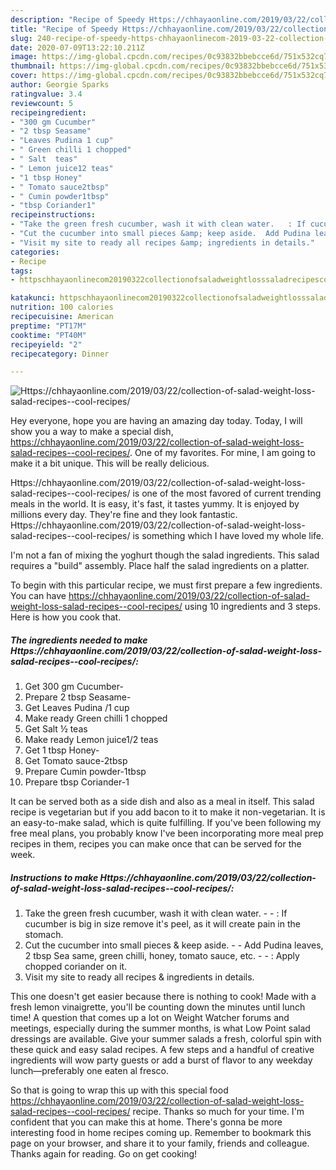 ```yaml
---
description: "Recipe of Speedy Https://chhayaonline.com/2019/03/22/collection-of-salad-weight-loss-salad-recipes--cool-recipes/"
title: "Recipe of Speedy Https://chhayaonline.com/2019/03/22/collection-of-salad-weight-loss-salad-recipes--cool-recipes/"
slug: 240-recipe-of-speedy-https-chhayaonlinecom-2019-03-22-collection-of-salad-weight-loss-salad-recipes-cool-recipes
date: 2020-07-09T13:22:10.211Z
image: https://img-global.cpcdn.com/recipes/0c93832bbebcce6d/751x532cq70/httpschhayaonlinecom20190322collection-of-salad-weight-loss-salad-recipes-cool-recipes-recipe-main-photo.jpg
thumbnail: https://img-global.cpcdn.com/recipes/0c93832bbebcce6d/751x532cq70/httpschhayaonlinecom20190322collection-of-salad-weight-loss-salad-recipes-cool-recipes-recipe-main-photo.jpg
cover: https://img-global.cpcdn.com/recipes/0c93832bbebcce6d/751x532cq70/httpschhayaonlinecom20190322collection-of-salad-weight-loss-salad-recipes-cool-recipes-recipe-main-photo.jpg
author: Georgie Sparks
ratingvalue: 3.4
reviewcount: 5
recipeingredient:
- "300 gm Cucumber"
- "2 tbsp Seasame"
- "Leaves Pudina 1 cup"
- " Green chilli 1 chopped"
- " Salt  teas"
- " Lemon juice12 teas"
- "1 tbsp Honey"
- " Tomato sauce2tbsp"
- " Cumin powder1tbsp"
- "tbsp Coriander1"
recipeinstructions:
- "Take the green fresh cucumber, wash it with clean water.   : If cucumber is big in size remove it&#39;s peel, as it will create pain in the stomach."
- "Cut the cucumber into small pieces &amp; keep aside.  Add Pudina leaves, 2 tbsp Sea same, green chilli, honey, tomato sauce, etc.   : Apply chopped coriander on it."
- "Visit my site to ready all recipes &amp; ingredients in details."
categories:
- Recipe
tags:
- httpschhayaonlinecom20190322collectionofsaladweightlosssaladrecipescoolrecipes

katakunci: httpschhayaonlinecom20190322collectionofsaladweightlosssaladrecipescoolrecipes 
nutrition: 100 calories
recipecuisine: American
preptime: "PT17M"
cooktime: "PT40M"
recipeyield: "2"
recipecategory: Dinner

---
```



![Https://chhayaonline.com/2019/03/22/collection-of-salad-weight-loss-salad-recipes--cool-recipes/](https://img-global.cpcdn.com/recipes/0c93832bbebcce6d/751x532cq70/httpschhayaonlinecom20190322collection-of-salad-weight-loss-salad-recipes-cool-recipes-recipe-main-photo.jpg)

Hey everyone, hope you are having an amazing day today. Today, I will show you a way to make a special dish, https://chhayaonline.com/2019/03/22/collection-of-salad-weight-loss-salad-recipes--cool-recipes/. One of my favorites. For mine, I am going to make it a bit unique. This will be really delicious.

Https://chhayaonline.com/2019/03/22/collection-of-salad-weight-loss-salad-recipes--cool-recipes/ is one of the most favored of current trending meals in the world. It is easy, it's fast, it tastes yummy. It is enjoyed by millions every day. They're fine and they look fantastic. Https://chhayaonline.com/2019/03/22/collection-of-salad-weight-loss-salad-recipes--cool-recipes/ is something which I have loved my whole life.

I&#39;m not a fan of mixing the yoghurt though the salad ingredients. This salad requires a &#34;build&#34; assembly. Place half the salad ingredients on a platter.


To begin with this particular recipe, we must first prepare a few ingredients. You can have https://chhayaonline.com/2019/03/22/collection-of-salad-weight-loss-salad-recipes--cool-recipes/ using 10 ingredients and 3 steps. Here is how you cook that.

<!--inarticleads1-->

##### The ingredients needed to make Https://chhayaonline.com/2019/03/22/collection-of-salad-weight-loss-salad-recipes--cool-recipes/:

1. Get 300 gm Cucumber-
1. Prepare 2 tbsp Seasame-
1. Get Leaves Pudina /1 cup
1. Make ready  Green chilli 1 chopped
1. Get  Salt ½ teas
1. Make ready  Lemon juice1/2 teas
1. Get 1 tbsp Honey-
1. Get  Tomato sauce-2tbsp
1. Prepare  Cumin powder-1tbsp
1. Prepare tbsp Coriander-1


It can be served both as a side dish and also as a meal in itself. This salad recipe is vegetarian but if you add bacon to it to make it non-vegetarian. It is an easy-to-make salad, which is quite fulfilling. If you&#39;ve been following my free meal plans, you probably know I&#39;ve been incorporating more meal prep recipes in them, recipes you can make once that can be served for the week. 

<!--inarticleads2-->

##### Instructions to make Https://chhayaonline.com/2019/03/22/collection-of-salad-weight-loss-salad-recipes--cool-recipes/:

1. Take the green fresh cucumber, wash it with clean water. -  -  : If cucumber is big in size remove it&#39;s peel, as it will create pain in the stomach.
1. Cut the cucumber into small pieces &amp; keep aside. -  - Add Pudina leaves, 2 tbsp Sea same, green chilli, honey, tomato sauce, etc. -  -  : Apply chopped coriander on it.
1. Visit my site to ready all recipes &amp; ingredients in details.


This one doesn&#39;t get easier because there is nothing to cook! Made with a fresh lemon vinaigrette, you&#39;ll be counting down the minutes until lunch time! A question that comes up a lot on Weight Watcher forums and meetings, especially during the summer months, is what Low Point salad dressings are available. Give your summer salads a fresh, colorful spin with these quick and easy salad recipes. A few steps and a handful of creative ingredients will wow party guests or add a burst of flavor to any weekday lunch—preferably one eaten al fresco. 

So that is going to wrap this up with this special food https://chhayaonline.com/2019/03/22/collection-of-salad-weight-loss-salad-recipes--cool-recipes/ recipe. Thanks so much for your time. I'm confident that you can make this at home. There's gonna be more interesting food in home recipes coming up. Remember to bookmark this page on your browser, and share it to your family, friends and colleague. Thanks again for reading. Go on get cooking!
